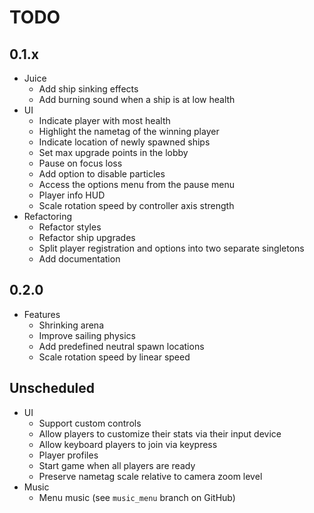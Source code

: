 # TODO

## 0.1.x

- Juice
	- Add ship sinking effects
	- Add burning sound when a ship is at low health
- UI
	- Indicate player with most health
	- Highlight the nametag of the winning player
	- Indicate location of newly spawned ships
	- Set max upgrade points in the lobby
	- Pause on focus loss
	- Add option to disable particles
	- Access the options menu from the pause menu
	- Player info HUD
	- Scale rotation speed by controller axis strength
- Refactoring
	- Refactor styles
	- Refactor ship upgrades
	- Split player registration and options into two separate singletons
	- Add documentation

## 0.2.0

- Features
	- Shrinking arena
	- Improve sailing physics
	- Add predefined neutral spawn locations
	- Scale rotation speed by linear speed

## Unscheduled

- UI
	- Support custom controls
	- Allow players to customize their stats via their input device
	- Allow keyboard players to join via keypress
	- Player profiles
	- Start game when all players are ready
	- Preserve nametag scale relative to camera zoom level
- Music
	- Menu music (see `music_menu` branch on GitHub)

